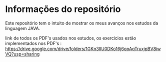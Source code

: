 # Informações do repositório

Este repositório tem o intuito de mostrar os meus avanços nos estudos da linguagem JAVA.

link de todos os PDF's usados nos estudos, os exercicios estão implementados nos PDF's : https://drive.google.com/drive/folders/1GKn3IIU0DKo16j6opAqTruxjpBV8iwVQ?usp=sharing
